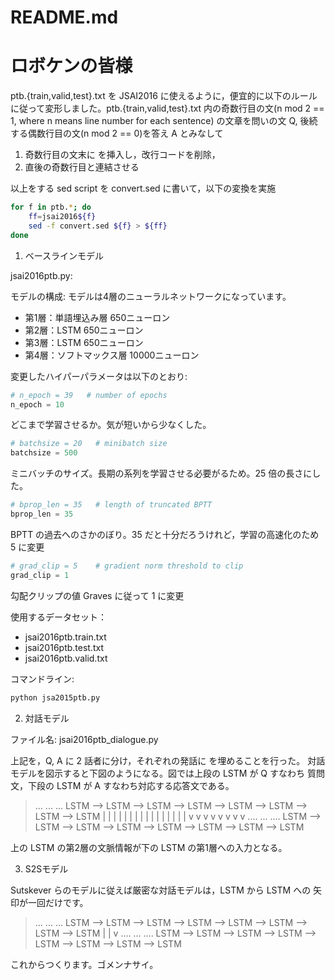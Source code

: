﻿# README.md

ロボケンの皆様
============

ptb.{train,valid,test}.txt を JSAI2016 に使えるように，便宜的に以下のルール
に従って変形しました。ptb.{train,valid,test}.txt 内の奇数行目の文(n mod 2
== 1, where n means line number for each sentence) の文章を問いの文 Q, 後続
する偶数行目の文(n mod 2 == 0)を答え A とみなして

1. 奇数行目の文末に <cntnxt> を挿入し，改行コードを削除，
2. 直後の奇数行目と連結させる

以上をする sed script を convert.sed に書いて，以下の変換を実施

```bash
for f in ptb.*; do
    ff=jsai2016${f}
    sed -f convert.sed ${f} > ${ff}
done
```

1. ベースラインモデル

jsai2016ptb.py:

モデルの構成:
モデルは4層のニューラルネットワークになっています。
- 第1層：単語埋込み層 650ニューロン
- 第2層：LSTM 650ニューロン
- 第3層：LSTM 650ニューロン
- 第4層：ソフトマックス層 10000ニューロン

変更したハイパーパラメータは以下のとおり:

```python
# n_epoch = 39   # number of epochs
n_epoch = 10
```
どこまで学習させるか。気が短いから少なくした。

```python
# batchsize = 20   # minibatch size
batchsize = 500
```
ミニバッチのサイズ。長期の系列を学習させる必要がるため。25 倍の長さにした。

```python
# bprop_len = 35   # length of truncated BPTT
bprop_len = 35
```
BPTT の過去へのさかのぼり。35 だと十分だろうけれど，学習の高速化のため 5 に変更

```python
# grad_clip = 5    # gradient norm threshold to clip
grad_clip = 1
```
勾配クリップの値 Graves に従って 1 に変更

使用するデータセット：
* jsai2016ptb.train.txt
* jsai2016ptb.test.txt
* jsai2016ptb.valid.txt

コマンドライン:
```python
python jsa2015ptb.py
```

2. 対話モデル

ファイル名: jsai2016ptb_dialogue.py

上記を，Q, A に 2 話者に分け，それぞれの発話に <pad> を埋めることを行った。
対話モデルを図示すると下図のようになる。図では上段の LSTM が Q すなわち
質問文，下段の LSTM が A すなわち対応する応答文である。

> <sos>     ...     <eos>    <pad>     ...     <pad>    <sos>    ...
> LSTM --> LSTM --> LSTM --> LSTM --> LSTM --> LSTM --> LSTM --> LSTM
>  |        |        |        |        |        |        |        |
>  |        |        |        |        |        |        |        |
>  v        v        v        v        v        v        v        v
> <pad>    ....     <pad>    <sos>    ...     <eos>    <pad>    ....
> LSTM --> LSTM --> LSTM --> LSTM --> LSTM --> LSTM --> LSTM --> LSTM

上の LSTM の第2層の文脈情報が下の LSTM の第1層への入力となる。

3. S2Sモデル

Sutskever らのモデルに従えば厳密な対話モデルは，LSTM から LSTM への
矢印が一回だけです。

> <sos>     ...     <eos>    <pad>     ...     <pad>    <sos>    ...
> LSTM --> LSTM --> LSTM --> LSTM --> LSTM --> LSTM --> LSTM --> LSTM
>                   |
>                   |
>                   v
> <pad>    ....     <pad>    <sos>    ...     <eos>    <pad>    ....
> LSTM --> LSTM --> LSTM --> LSTM --> LSTM --> LSTM --> LSTM --> LSTM

これからつくります。ゴメンナサイ。

